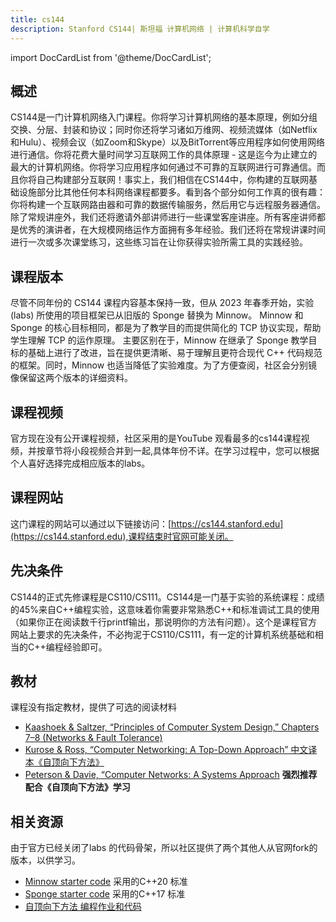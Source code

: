 ```yaml
---
title: cs144
description: Stanford CS144| 斯坦福 计算机网络 | 计算机科学自学
---
```


import DocCardList from '@theme/DocCardList';

## 概述
CS144是一门计算机网络入门课程。你将学习计算机网络的基本原理，例如分组交换、分层、封装和协议；同时你还将学习诸如万维网、视频流媒体（如Netflix和Hulu）、视频会议（如Zoom和Skype）以及BitTorrent等应用程序如何使用网络进行通信。你将花费大量时间学习互联网工作的具体原理 - 这是迄今为止建立的最大的计算机网络。你将学习应用程序如何通过不可靠的互联网进行可靠通信。而且你将自己构建部分互联网！事实上，我们相信在CS144中，你构建的互联网基础设施部分比其他任何本科网络课程都要多。看到各个部分如何工作真的很有趣：你将构建一个互联网路由器和可靠的数据传输服务，然后用它与远程服务器通信。除了常规讲座外，我们还将邀请外部讲师进行一些课堂客座讲座。所有客座讲师都是优秀的演讲者，在大规模网络运作方面拥有多年经验。我们还将在常规讲课时间进行一次或多次课堂练习，这些练习旨在让你获得实验所需工具的实践经验。

## 课程版本
尽管不同年份的 CS144 课程内容基本保持一致，但从 2023 年春季开始，实验 (labs) 所使用的项目框架已从旧版的 Sponge 替换为 Minnow。 Minnow 和 Sponge 的核心目标相同，都是为了教学目的而提供简化的 TCP 协议实现，帮助学生理解 TCP 的运作原理。 主要区别在于，Minnow 在继承了 Sponge 教学目标的基础上进行了改进，旨在提供更清晰、易于理解且更符合现代 C++ 代码规范的框架。同时，Minnow 也适当降低了实验难度。为了方便查阅，社区会分别镜像保留这两个版本的详细资料。

## 课程视频
官方现在没有公开课程视频，社区采用的是YouTube 观看最多的cs144课程视频，并按章节将小段视频合并到一起,具体年份不详。在学习过程中，您可以根据个人喜好选择完成相应版本的labs。

## 课程网站
这门课程的网站可以通过以下链接访问：[https://cs144.stanford.edu](https://cs144.stanford.edu),课程结束时官网可能关闭。

## 先决条件
CS144的正式先修课程是CS110/CS111。CS144是一门基于实验的系统课程：成绩的45%来自C++编程实验，这意味着你需要非常熟悉C++和标准调试工具的使用（如果你正在阅读数千行printf输出，那说明你的方法有问题）。这个是课程官方网站上要求的先决条件，不必拘泥于CS110/CS111，有一定的计算机系统基础和相当的C++编程经验即可。


## 教材
课程没有指定教材，提供了可选的阅读材料
- [Kaashoek & Saltzer, “Principles of Computer System Design,” Chapters 7–8 (Networks & Fault Tolerance)](https://ocw.mit.edu/courses/res-6-004-principles-of-computer-system-design-an-introduction-spring-2009/pages/online-textbook/)
- [Kurose & Ross, “Computer Networking: A Top-Down Approach” 中文译本《自顶向下方法》](https://github.com/TimorYang/Computer-Networking-Keith-Ross/blob/main/book/%E8%AE%A1%E7%AE%97%E6%9C%BA%E7%BD%91%E7%BB%9C-%E8%87%AA%E9%A1%B6%E5%90%91%E4%B8%8B%E6%96%B9%E6%B3%95%E7%AC%AC%E4%B8%83%E7%89%88.pdf)
- [Peterson & Davie, “Computer Networks: A Systems Approach](https://book.systemsapproach.org/)
**强烈推荐 配合《自顶向下方法》学习**

## 相关资源
由于官方已经关闭了labs 的代码骨架，所以社区提供了两个其他人从官网fork的版本，以供学习。
- [Minnow starter code](https://github.com/flukehn/minnow) 采用的C++20 标准
- [Sponge starter code](https://github.com/gene1974/sponge) 采用的C++17 标准
- [自顶向下方法 编程作业和代码](https://github.com/moranzcw/Computer-Networking-A-Top-Down-Approach-NOTES)

<DocCardList />